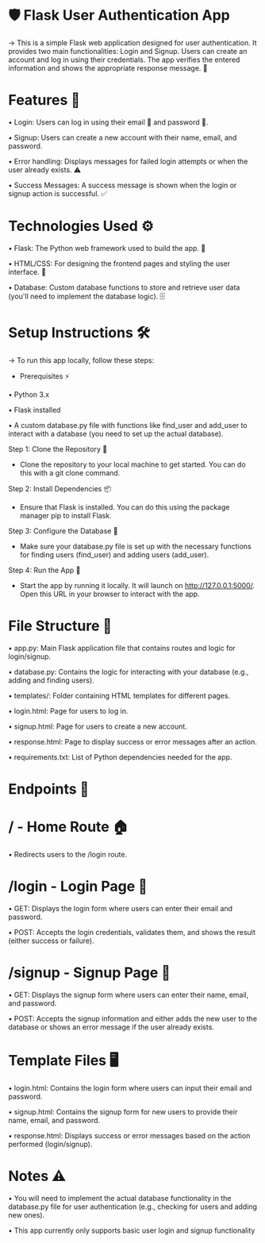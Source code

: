 

# 🛡️ Flask User Authentication App

-> This is a simple Flask web application designed for user authentication. It provides two main functionalities: Login and Signup. Users can create an account and log in using their credentials. The app verifies the entered information and shows the appropriate response message. 🎉

# Features 🌟

• Login: Users can log in using their email 📧 and password 🔐.

• Signup: Users can create a new account with their name, email, and password.

• Error handling: Displays messages for failed login attempts or when the user already exists. ⚠️

• Success Messages: A success message is shown when the login or signup action is successful. ✅

# Technologies Used ⚙️

• Flask: The Python web framework used to build the app. 🐍

• HTML/CSS: For designing the frontend pages and styling the user interface. 🎨

• Database: Custom database functions to store and retrieve user data (you'll need to implement the database logic). 🗄️

# Setup Instructions 🛠️

-> To run this app locally, follow these steps:

* Prerequisites ⚡

• Python 3.x

• Flask installed

• A custom database.py file with functions like find_user and add_user to interact with a database (you need to set up the actual database).

Step 1: Clone the Repository 🔽

- Clone the repository to your local machine to get started. You can do this with a git clone command.

Step 2: Install Dependencies 📦

- Ensure that Flask is installed. You can do this using the package manager pip to install Flask.

Step 3: Configure the Database 🔑

- Make sure your database.py file is set up with the necessary functions for finding users (find_user) and adding users (add_user).

Step 4: Run the App 🚀

- Start the app by running it locally. It will launch on http://127.0.0.1:5000/. Open this URL in your browser to interact with the app.

# File Structure 📂

• app.py: Main Flask application file that contains routes and logic for login/signup.

• database.py: Contains the logic for interacting with your database (e.g., adding and finding users).

• templates/: Folder containing HTML templates for different pages.

• login.html: Page for users to log in.

• signup.html: Page for users to create a new account.

• response.html: Page to display success or error messages after an action.

• requirements.txt: List of Python dependencies needed for the app.

# Endpoints 🔗

# / - Home Route 🏠

• Redirects users to the /login route.

# /login - Login Page 🔑

• GET: Displays the login form where users can enter their email and password.

• POST: Accepts the login credentials, validates them, and shows the result (either success or failure).

# /signup - Signup Page 📝

• GET: Displays the signup form where users can enter their name, email, and password.

• POST: Accepts the signup information and either adds the new user to the database or shows an error message if the user already exists.

# Template Files 🖥️

• login.html: Contains the login form where users can input their email and password.

• signup.html: Contains the signup form for new users to provide their name, email, and password.

• response.html: Displays success or error messages based on the action performed (login/signup).

# Notes ⚠️

• You will need to implement the actual database functionality in the database.py file for user authentication (e.g., checking for users and adding new ones).

• This app currently only supports basic user login and signup functionality
